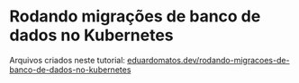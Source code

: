 # Rodando migrações de banco de dados no Kubernetes

Arquivos criados neste tutorial: [eduardomatos.dev/rodando-migracoes-de-banco-de-dados-no-kubernetes](https://eduardomatos.dev/rodando-migracoes-de-banco-de-dados-no-kubernetes)

